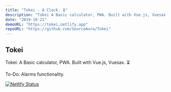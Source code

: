 ```yaml
---
title: "Tokei - A Clock. ⏳"
description: "Tokei A Basic calculator, PWA. Built with Vue.js, Vuesax. ⏳"
date: "2019-10-21"
demoURL: "https://tokei.netlify.app"
repoURL: "https://github.com/SourceAura/Tokei"
---
```


## Tokei 

<!-- ![...](./uploads/tokei.png) -->

Tokei: A Basic calculator, PWA. Built with Vue.js, Vuesax. ⏳

To-Do: Alarms functionality.

[![Netlify Status](https://api.netlify.com/api/v1/badges/237cf08f-b1e8-4789-843e-89a0a3506ca3/deploy-status)](https://app.netlify.com/sites/tokei/deploys)

